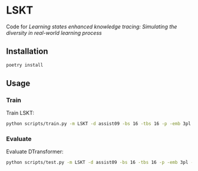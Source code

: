 # LSKT

Code for _Learning states enhanced knowledge tracing: Simulating the diversity in real-world learning process_ 

## Installation

```bash
poetry install
```

## Usage

### Train

Train LSKT:

```bash
python scripts/train.py -m LSKT -d assist09 -bs 16 -tbs 16 -p -emb 3pl [-o output/assist09_result] [--device cuda]
```


### Evaluate

Evaluate DTransformer:

```bash
python scripts/test.py -m LSKT -d assist09 -bs 16 -tbs 16 -p -emb 3pl -f assist09_result/**.pt [--device cuda]
```

